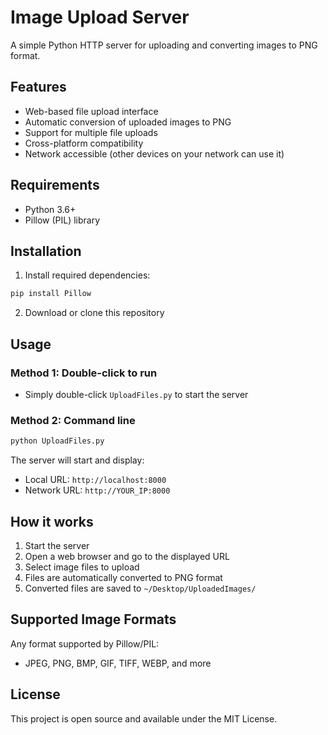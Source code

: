 # Image Upload Server

A simple Python HTTP server for uploading and converting images to PNG format.

## Features

- Web-based file upload interface
- Automatic conversion of uploaded images to PNG
- Support for multiple file uploads
- Cross-platform compatibility
- Network accessible (other devices on your network can use it)

## Requirements

- Python 3.6+
- Pillow (PIL) library

## Installation

1. Install required dependencies:
```bash
pip install Pillow
```

2. Download or clone this repository

## Usage

### Method 1: Double-click to run
- Simply double-click `UploadFiles.py` to start the server

### Method 2: Command line
```bash
python UploadFiles.py
```

The server will start and display:
- Local URL: `http://localhost:8000`
- Network URL: `http://YOUR_IP:8000`

## How it works

1. Start the server
2. Open a web browser and go to the displayed URL
3. Select image files to upload
4. Files are automatically converted to PNG format
5. Converted files are saved to `~/Desktop/UploadedImages/`

## Supported Image Formats

Any format supported by Pillow/PIL:
- JPEG, PNG, BMP, GIF, TIFF, WEBP, and more

## License

This project is open source and available under the MIT License.
